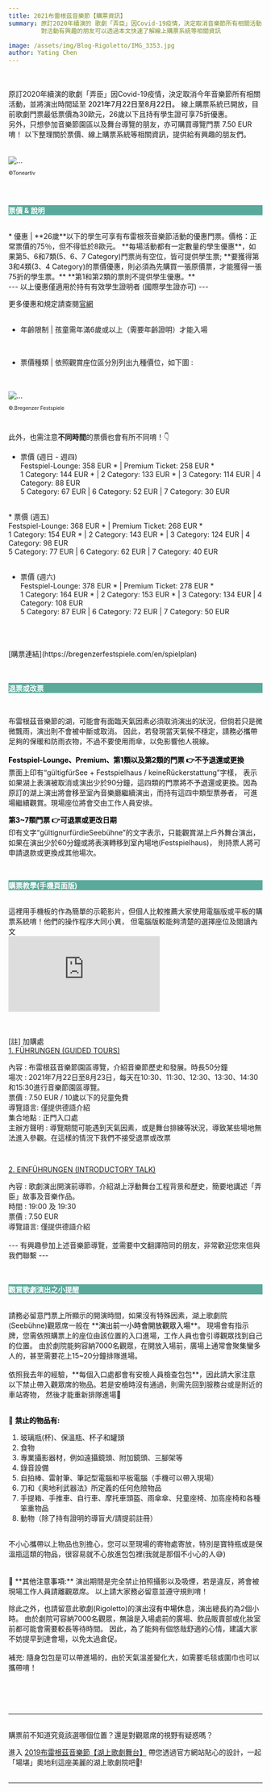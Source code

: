 ```yaml
---
title: 2021布雷根茲音樂節【購票資訊】
summary: 原訂2020年續演的 歌劇「弄臣」因Covid-19疫情，決定取消音樂節所有相關活動，並將演出時間延至2021年夏天。
         對活動有興趣的朋友可以透過本文快速了解線上購票系統等相關資訊

image: /assets/img/Blog-Rigoletto/IMG_3353.jpg
author: Yating Chen
---
```

<br>
<br>
原訂2020年續演的歌劇「弄臣」因Covid-19疫情，決定取消今年音樂節所有相關活動，並將演出時間延至 <font color="black">2021年7月22日至8月22日。</font>
線上購票系統已開放，目前歌劇門票最低票價為30歐元，26歲以下且持有學生證可享75折優惠。<br>
另外，只想參加音樂節園區以及舞台導覽的朋友，亦可購買導覽門票 7.50 EUR唷！
以下整理關於票價、線上購票系統等相關資訊，提供給有興趣的朋友們。<br>


<br>
<br>
<img src="/assets/img/Blog-Rigoletto/rigoletto-tickt.jpg" class="img-fluid rounded" alt="...">
<p style="font-size: 10px">©Toneartiv</p>
<br>
<br>
<p style="font-weight: bold;background-color: #5aaa9b;color: white" class="p-2"> 票價 & 說明</p>
<br>
* 優惠 | **26歲**以下的學生可享有布雷根茨音樂節活動的優惠門票。價格：正常票價的75％，但不得低於8歐元。
**每場活動都有一定數量的學生優惠**，如果第5、6和7類(5、6、7 Category)門票尚有空位，皆可提供學生票;
**要獲得第3和4類(3、4 Category)的票價優惠，則必須為先購買一張原價票，才能獲得一張75折的學生票。**
**第1和第2類的票則不提供學生優惠。**<br>
--- 以上優惠僅適用於持有有效學生證明者 (國際學生證亦可) --- 
<br>

更多優惠和規定請查閱[官網](https://bregenzerfestspiele.com/de/node/1313)
<br>
<br>
* 年齡限制 | 孩童需年滿6歲或以上（需要年齡證明）才能入場 <br>
<br>

* 票價種類 | 依照觀賞座位區分別列出九種價位，如下圖 :
<br>
<br>

<img src="/assets/img/Blog-Rigoletto/sitzplan.png" class="img-fluid rounded" alt="...">
<p style="font-size: 10px">©.Bregenzer Festspiele </p>
<br>

此外，也需注意**不同時間**的票價也會有所不同唷！👇<br>


* 票價 (週日 - 週四)<br>
Festspiel-Lounge: 358 EUR * | Premium Ticket: 258 EUR * <br>
1 Category: 144 EUR * | 2 Category: 133 EUR * | 3 Category: 114 EUR | 4 Category: 88 EUR <br>
5 Category: 67 EUR | ​6 Category: 52 EUR | 7 Category: 30 EUR<br>
<br>
* 票價 (週五)<br>
Festspiel-Lounge: 368 EUR * | Premium Ticket: 268 EUR * <br>
1 Category: 154 EUR * | 2 Category: 143 EUR * | 3 Category: 124 EUR | 4 Category: 98 EUR <br>
5 Category: 77 EUR | ​6 Category: 62 EUR | 7 Category: 40 EUR<br>
<br>

* 票價 (週六)<br>
Festspiel-Lounge: 378 EUR * | Premium Ticket: 278 EUR * <br>
1 Category: 164 EUR * | 2 Category: 153 EUR * | 3 Category: 134 EUR | 4 Category: 108 EUR <br>
5 Category: 87 EUR | ​6 Category: 72 EUR | 7 Category: 50 EUR<br>
<br>
<br>
<br> 
[購票連結](https://bregenzerfestspiele.com/en/spielplan)
<br>
<br> 
<br>  
<p style="font-weight: bold;background-color: #5aaa9b; color: white" class="p-2"> 退票或改票 </p>

<br>

布雷根茲音樂節的湖，可能會有面臨天氣因素必須取消演出的狀況，但倘若只是微微飄雨，演出則不會被中斷或取消。
因此，若發現當天氣候不穩定，請務必攜帶足夠的保暖和防雨衣物，不過不要使用雨傘，以免影響他人視線。<br>
<br>
**<font color="black">Festspiel-Lounge、Premium、第1類以及第2類的門票 👉不予退還或更換</font>**
<br>
票面上印有“gültigfürSee + Festspielhaus / keineRückerstattung”字樣，
表示如果湖上表演被取消或演出少於90分鐘，這四類的門票將不予退還或更換。因為原訂的湖上演出將會移至室內音樂廳繼續演出，而持有這四中類型票券者，
可進場繼續觀賞。現場座位將會交由工作人員安排。


**<font color="black">第3~7類門票 👉可退票或更改日期</font>** <br>
印有文字“gültignurfürdieSeebühne”的文字表示，只能觀賞湖上戶外舞台演出，如果在演出少於60分鐘或將表演轉移到室內場地(Festspielhaus)，
則持票人將可申請退款或更換成其他場次。

<br>

<p style="font-weight: bold;background-color: #5aaa9b; color: white" class="p-2"> 購票教學(手機頁面版)</p>

<br>
這裡用手機板的作為簡單的示範影片，但個人比較推薦大家使用電腦版或平板的購票系統唷！他們的操作程序大同小異，
但電腦版較能夠清楚的選擇座位及閱讀內文<br>


<div class="embed-responsive embed-responsive-16by9">
<iframe class="embed-responsive-item" src="https://www.youtube.com/embed/nALtrijSWlM" frameborder="0" allow="accelerometer; autoplay; encrypted-media; gyroscope; picture-in-picture" allowfullscreen></iframe>
</div>
<br>

<br>

[註] 加購處
<br>
[1. FÜHRUNGEN (GUIDED TOURS)](https://bregenzerfestspiele.com/en/experience/guided-tours) <br>

內容 : 布雷根茲音樂節園區導覽，介紹音樂節歷史和發展。時長50分鐘<br>
場次 : 2021年7月22日至8月23日，每天在10:30、11:30、12:30、13:30、14:30和15:30進行音樂節園區導覽。<br>
票價 : 7.50 EUR / 10歲以下的兒童免費<br>
導覽語言: 僅提供德語介紹<br>
集合地點 : 正門入口處<br>
主辦方聲明 : 導覽期間可能遇到天氣因素，或是舞台排練等狀況，導致某些場地無法進入參觀。在這樣的情況下我們不接受退票或改票<br>

<br>

[2. EINFÜHRUNGEN (INTRODUCTORY TALK)](https://bregenzerfestspiele.com/en/visit/introductory-talk) <br>

內容 : 歌劇演出開演前導聆，介紹湖上浮動舞台工程背景和歷史，簡要地講述「弄臣」故事及音樂作品。<br>
時間 : 19:00 及 19:30<br>
票價 : 7.50 EUR <br>
導覽語言: 僅提供德語介紹<br>
<br>
--- 有興趣參加上述音樂節導覽，並需要中文翻譯陪同的朋友，非常歡迎您來信與我們聯繫 ---
<br>
<br>
<br>
<p style="font-weight: bold;background-color: #5aaa9b; color: white" class="p-2"> 觀賞歌劇演出之小提醒 </p>

<br>
請務必留意門票上所顯示的開演時間，如果沒有特殊因素，湖上歌劇院(Seebühne)觀眾席一般在 **<font color="black">演出前一小時會開放觀眾入場</font>**。
現場會有指示牌，您需依照購票上的座位由該位置的入口進場，工作人員也會引導觀眾找到自己的位置。
由於劇院能夠容納7000名觀眾，在開放入場前，廣場上通常會聚集蠻多人的，甚至需要花上15~20分鐘排隊進場。<br>
<br>
依照我去年的經驗，**每個入口處都會有安檢人員檢查包包**，因此請大家注意以下禁止帶入觀眾席的物品。若是安檢時沒有通過，則需先回到服務台或是附近的車站寄物，
然後才能重新排隊進場💬 
<br>
<br>

📢 **<font color="black">禁止的物品有:</font>**
<br>
1) 玻璃瓶(杯)、保溫瓶、杯子和罐頭<br>
2) 食物<br>
3) 專業攝影器材，例如遠攝鏡頭、附加鏡頭、三腳架等<br>
4) 錄音設備<br>
5) 自拍棒、雷射筆、筆記型電腦和平板電腦（手機可以帶入現場）<br>
6) 刀和《奧地利武器法》所定義的任何危險物品<br>
7) 手提箱、手推車、自行車、摩托車頭盔、雨傘傘、兒童座椅、加高座椅和各種笨重物品<br>
8) 動物（除了持有證明的導盲犬/請提前註冊）<br>
<br>
不小心攜帶以上物品也別擔心，您可以至現場的寄物處寄放，特別是寶特瓶或是保溫瓶這類的物品，很容易就不心放進包包裡(我就是那個不小心的人😅)
<br>
<br>
<br>
📢 **<font color="black">其他注意事項:</font>**
演出期間是完全禁止拍照攝影以及吸煙，若是違反，將會被現場工作人員請離觀眾席。
以上請大家務必留意並遵守規則唷！<br>

除此之外，也請留意此歌劇(Rigoletto)的演出<font color="black">沒有中場休息</font>，演出總長約為2個小時。
由於劇院可容納7000名觀眾，無論是入場處前的廣場、飲品販賣部或化妝室前都可能會需要較長等待時間。
因此，為了能夠有個悠哉舒適的心情，建議大家不妨提早到達會場，以免太過倉促。
<br>
<br>
補充: 隨身包包是可以帶進場的，由於天氣溫差變化大，如需要毛毯或圍巾也可以攜帶唷！
<br>
<br>
<br>
<br>
<br>
<hr>
<br>
購票前不知道究竟該選哪個位置？還是對觀眾席的視野有疑惑嗎？

進入 [2019布雷根茲音樂節【湖上歌劇舞台】](https://toneartiv.com/2020/06/01/rigoletto-stage) 
帶您透過官方網站貼心的設計，一起「場堪」奧地利這座美麗的湖上歌劇院吧🌟!<br>
<br>
<hr>



